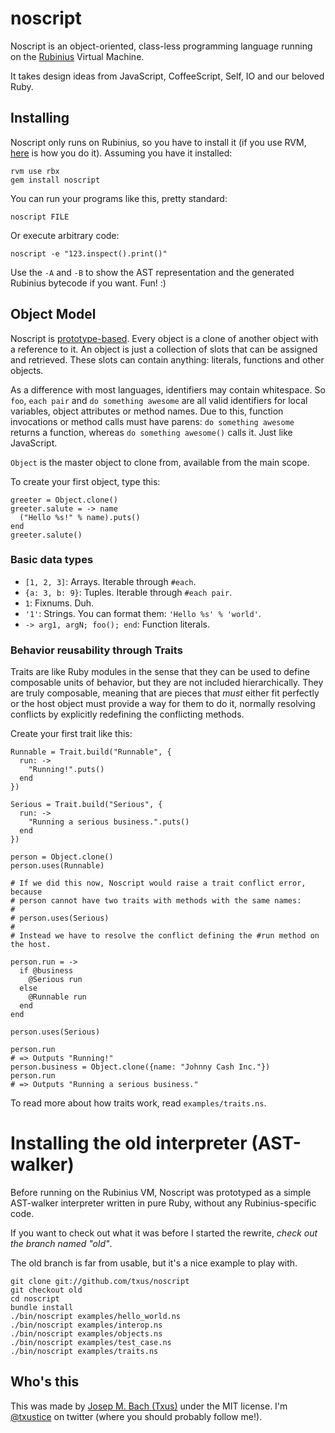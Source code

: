 # noscript

Noscript is an object-oriented, class-less programming language running on the
[Rubinius](http://rubini.us) Virtual Machine.

It takes design ideas from JavaScript, CoffeeScript, Self, IO and our beloved
Ruby.

## Installing

Noscript only runs on Rubinius, so you have to install it (if you use RVM,
[here](http://beginrescueend.com/interpreters/rbx/) is how you do it). Assuming
you have it installed:

    rvm use rbx
    gem install noscript

You can run your programs like this, pretty standard:

    noscript FILE

Or execute arbitrary code:

    noscript -e "123.inspect().print()"

Use the `-A` and `-B` to show the AST representation and the generated Rubinius
bytecode if you want. Fun! :)

## Object Model

Noscript is [prototype-based](
http://en.wikipedia.org/wiki/Prototype-based_programming). Every object is a
clone of another object with a reference to it. An object is just a collection
of slots that can be assigned and retrieved. These slots can contain anything:
literals, functions and other objects.

As a difference with most languages, identifiers may contain whitespace. So
`foo`, `each pair` and `do something awesome` are all valid identifiers for
local variables, object attributes or method names. Due to this, function
invocations or method calls must have parens: `do something awesome` returns
a function, whereas `do something awesome()` calls it. Just like JavaScript.

`Object` is the master object to clone from, available from the main scope.

To create your first object, type this:

````noscript
greeter = Object.clone()
greeter.salute = -> name
  ("Hello %s!" % name).puts()
end
greeter.salute()
````

### Basic data types

* `[1, 2, 3]`: Arrays. Iterable through `#each`.
* `{a: 3, b: 9}`: Tuples. Iterable through `#each pair`.
* `1`: Fixnums. Duh.
* `'1'`: Strings. You can format them: `'Hello %s' % 'world'`.
* `-> arg1, argN; foo(); end`: Function literals.

### Behavior reusability through Traits

Traits are like Ruby modules in the sense that they can be used to define
composable units of behavior, but they are not included hierarchically. They
are truly composable, meaning that are pieces that *must* either fit
perfectly or the host object must provide a way for them to do it, normally
resolving conflicts by explicitly redefining the conflicting methods.

Create your first trait like this:

````noscript
Runnable = Trait.build("Runnable", {
  run: ->
    "Running!".puts()
  end
})

Serious = Trait.build("Serious", {
  run: ->
    "Running a serious business.".puts()
  end
})

person = Object.clone()
person.uses(Runnable)

# If we did this now, Noscript would raise a trait conflict error, because
# person cannot have two traits with methods with the same names:
#
# person.uses(Serious)
#
# Instead we have to resolve the conflict defining the #run method on the host.

person.run = ->
  if @business
    @Serious run
  else
    @Runnable run
  end
end

person.uses(Serious)

person.run
# => Outputs "Running!"
person.business = Object.clone({name: "Johnny Cash Inc."})
person.run
# => Outputs "Running a serious business."
````

To read more about how traits work, read `examples/traits.ns`.

# Installing the old interpreter (AST-walker)

Before running on the Rubinius VM, Noscript was prototyped as a simple
AST-walker interpreter written in pure Ruby, without any Rubinius-specific
code.

If you want to check out what it was before I started the rewrite, *check out
the branch named "old"*.

The old branch is far from usable, but it's a nice example to play with.

    git clone git://github.com/txus/noscript
    git checkout old
    cd noscript
    bundle install
    ./bin/noscript examples/hello_world.ns
    ./bin/noscript examples/interop.ns
    ./bin/noscript examples/objects.ns
    ./bin/noscript examples/test_case.ns
    ./bin/noscript examples/traits.ns

## Who's this

This was made by [Josep M. Bach (Txus)](http://txustice.me) under the MIT
license. I'm [@txustice](http://twitter.com/txustice) on twitter (where you
should probably follow me!).
